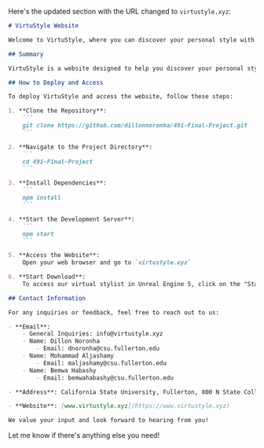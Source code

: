 Here's the updated section with the URL changed to `virtustyle.xyz`:

```markdown
# VirtuStyle Website

Welcome to VirtuStyle, where you can discover your personal style with our quick quiz and explore the latest fashion trends in our gallery and lookbook!

## Summary

VirtuStyle is a website designed to help you discover your personal style through a quick quiz. Additionally, you can explore our gallery to get inspiration from the latest fashion trends and browse our lookbook for style ideas. Our platform aims to provide users with an enjoyable and informative experience in the world of fashion.

## How to Deploy and Access

To deploy VirtuStyle and access the website, follow these steps:

1. **Clone the Repository**: 
    ```
    git clone https://github.com/dillonnoronha/491-Final-Project.git
    ```

2. **Navigate to the Project Directory**:
    ```
    cd 491-Final-Project
    ```

3. **Install Dependencies**:
    ```
    npm install
    ```

4. **Start the Development Server**:
    ```
    npm start
    ```

5. **Access the Website**:
    Open your web browser and go to `virtustyle.xyz`

6. **Start Download**:
    To access our virtual stylist in Unreal Engine 5, click on the "Start Download" button on our website.

## Contact Information

For any inquiries or feedback, feel free to reach out to us:

- **Email**: 
    - General Inquiries: info@virtustyle.xyz
    - Name: Dillon Noronha
        - Email: dnoronha@csu.fullerton.edu
    - Name: Mohammad Aljashamy
        - Email: maljashamy@csu.fullerton.edu
    - Name: Bemwa Habashy
        - Email: bemwahabashy@csu.fullerton.edu

- **Address**: California State University, Fullerton, 800 N State College Blvd, Fullerton, CA 92831, United States

- **Website**: [www.virtustyle.xyz](https://www.virtustyle.xyz)

We value your input and look forward to hearing from you!
```

Let me know if there's anything else you need!